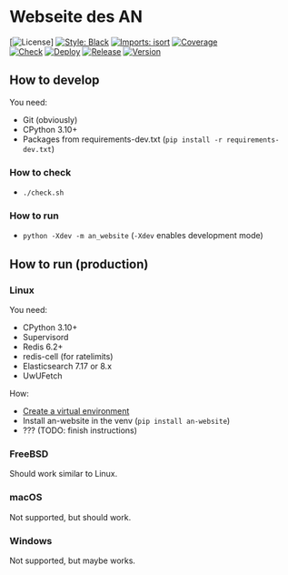 # Webseite des AN
[![License](https://img.shields.io/pypi/l/an-website?label=License)]
[![Style: Black](https://img.shields.io/badge/Code%20Style-Black-000000.svg)](https://github.com/psf/black)
[![Imports: isort](https://img.shields.io/badge/Imports-isort-1674b1.svg?labelColor=ef8336)](https://pycqa.github.io/isort)
[![Coverage](https://asozialesnetzwerk.github.io/an-website/coverage/badge.svg)](https://asozialesnetzwerk.github.io/an-website/coverage)\
[![Check](https://github.com/asozialesnetzwerk/an-website/actions/workflows/check.yml/badge.svg)](https://github.com/asozialesnetzwerk/an-website/actions/workflows/check.yml)
[![Deploy](https://github.com/asozialesnetzwerk/an-website/actions/workflows/deploy.yml/badge.svg)](https://github.com/asozialesnetzwerk/an-website/actions/workflows/deploy.yml)
[![Release](https://github.com/asozialesnetzwerk/an-website/actions/workflows/release.yml/badge.svg)](https://github.com/asozialesnetzwerk/an-website/actions/workflows/release.yml)
[![Version](https://img.shields.io/pypi/v/an-website.svg?label=PyPi)](https://pypi.org/project/an-website)

## How to develop
You need:
- Git (obviously)
- CPython 3.10+
- Packages from requirements-dev.txt (`pip install -r requirements-dev.txt`)

### How to check
- `./check.sh`

### How to run
- `python -Xdev -m an_website` (`-Xdev` enables development mode)

## How to run (production)
### Linux
You need:
- CPython 3.10+
- Supervisord
- Redis 6.2+
- redis-cell (for ratelimits)
- Elasticsearch 7.17 or 8.x
- UwUFetch

How:
- [Create a virtual environment](https://docs.python.org/3/library/venv.html)
- Install an-website in the venv (`pip install an-website`)
- ??? (TODO: finish instructions)

### FreeBSD
Should work similar to Linux.

### macOS
Not supported, but should work.

### Windows
Not supported, but maybe works.
